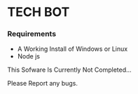 # TECH BOT

### Requirements
- A Working Install of Windows or Linux
- Node js

This Sofware Is Currently Not Completed...


Please Report any bugs.
